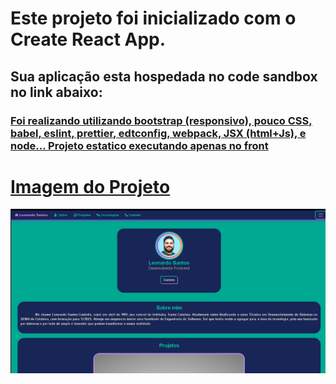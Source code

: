 # Este projeto foi inicializado com o Create React App.

## Sua aplicação esta hospedada no code sandbox no link abaixo:

<a href="https://tj9rjr.csb.app/" target="_blank" title="portifolio" rel="noreferrer">

### Foi realizando utilizando bootstrap (responsivo), pouco CSS, babel, eslint, prettier, edtconfig, webpack, JSX (html+Js), e node... Projeto estatico executando apenas no front

# Imagem do Projeto

<img src="./readme.png" alt="Foto Projeto"/>